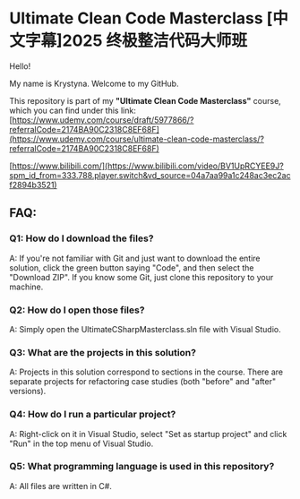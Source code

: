 # Ultimate Clean Code Masterclass [中文字幕]2025 终极整洁代码大师班

Hello! 

My name is Krystyna. Welcome to my GitHub.

This repository is part of my  **"Ultimate Clean Code Masterclass"** course, which you can find under this link: 
[https://www.udemy.com/course/draft/5977866/?referralCode=2174BA90C2318C8EF68F](https://www.udemy.com/course/ultimate-clean-code-masterclass/?referralCode=2174BA90C2318C8EF68F)

[https://www.bilibili.com/](https://www.bilibili.com/video/BV1UpRCYEE9J?spm_id_from=333.788.player.switch&vd_source=04a7aa99a1c248ac3ec2acf2894b3521)

## FAQ:

### Q1: How do I download the files?
A: If you're not familiar with Git and just want to download the entire solution, click the green button saying "Code", and then select the "Download ZIP". If you know some Git, just clone this repository to your machine.

### Q2: How do I open those files?
A: Simply open the UltimateCSharpMasterclass.sln file with Visual Studio. 

### Q3: What are the projects in this solution?
A: Projects in this solution correspond to sections in the course. There are separate projects for refactoring case studies (both "before" and "after" versions).

### Q4: How do I run a particular project?
A: Right-click on it in Visual Studio, select "Set as startup project" and click "Run" in the top menu of Visual Studio.

### Q5: What programming language is used in this repository?
A: All files are written in C#. 
